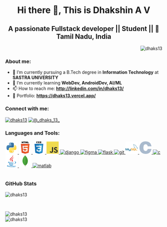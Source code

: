 <h1 align="center">Hi there 👋, This is Dhakshin A V</h1>
<h2 align="center">A passionate Fullstack developer || Student || 📍Tamil Nadu, India</h2>
<p align="right"> <img src="https://komarev.com/ghpvc/?username=dhaks13" alt="dhaks13" /> </p>
<h3 align="left">About me:</h3>
  
- 🏫 I’m currently pursuing a B.Tech degree in **Information Technology** at **SASTRA UNIVERSITY**
- 🌱 I’m currently learning **WebDev, AndroidDev, AI/ML**
- 📫 How to reach me: **http://linkedin.com/in/dhaks13/**
- 🔗 Portfolio: **https://dhaks13.vercel.app/**
</p>
<h3 align="left">Connect with me:</h3>
<p align="left">
<a href="https://www.linkedin.com/in/dhaks13/" target="_blank"><img align="center" src="https://raw.githubusercontent.com/rahuldkjain/github-profile-readme-generator/master/src/images/icons/Social/linked-in-alt.svg" alt="dhaks13" height="30" width="40" /></a>
<a href="https://www.instagram.com/_dhaks_13_/" target="_blank"><img align="center" src="https://raw.githubusercontent.com/rahuldkjain/github-profile-readme-generator/master/src/images/icons/Social/instagram.svg" alt="@_dhaks_13_" height="30" width="40" /></a>
</p>
<h3 align="left">Languages and Tools:</h3>
<p align="left">
  <a href="https://www.python.org" target="_blank" rel="noreferrer"> <img src="https://raw.githubusercontent.com/devicons/devicon/master/icons/python/python-original.svg" alt="python" width="40" height="40"/>
  <a href="https://www.w3.org/html/" target="_blank" rel="noreferrer"> <img src="https://raw.githubusercontent.com/devicons/devicon/master/icons/html5/html5-original-wordmark.svg" alt="html5" width="40" height="40"/> </a> 
    <a href="https://www.w3schools.com/css/" target="_blank" rel="noreferrer"> <img src="https://raw.githubusercontent.com/devicons/devicon/master/icons/css3/css3-original-wordmark.svg" alt="css3" width="40" height="40"/> </a> 
    <a href="https://developer.mozilla.org/en-US/docs/Web/JavaScript" target="_blank" rel="noreferrer"> <img src="https://raw.githubusercontent.com/devicons/devicon/master/icons/javascript/javascript-original.svg" alt="javascript" width="40" height="40"/> </a>
    <a href="https://www.djangoproject.com/" target="_blank" rel="noreferrer"> <img src="https://cdn.worldvectorlogo.com/logos/django.svg" alt="django" width="40" height="40"/> </a> 
    <a href="https://www.figma.com/" target="_blank" rel="noreferrer"> <img src="https://www.vectorlogo.zone/logos/figma/figma-icon.svg" alt="figma" width="40" height="40"/> </a> 
    <a href="https://flask.palletsprojects.com/" target="_blank" rel="noreferrer"> <img src="https://www.vectorlogo.zone/logos/pocoo_flask/pocoo_flask-icon.svg" alt="flask" width="40" height="40"/> </a> <a href="https://git-scm.com/" target="_blank" rel="noreferrer"> <img src="https://www.vectorlogo.zone/logos/git-scm/git-scm-icon.svg" alt="git" width="40" height="40"/> </a>
 <a href="https://www.mysql.com/" target="_blank" rel="noreferrer"> <img src="https://raw.githubusercontent.com/devicons/devicon/master/icons/mysql/mysql-original-wordmark.svg" alt="mysql" width="40" height="40"/> </a> 
 <a href="https://www.cprogramming.com/" target="_blank" rel="noreferrer"> <img src="https://raw.githubusercontent.com/devicons/devicon/master/icons/c/c-original.svg" alt="c" width="40" height="40"/> </a>
  <a href="https://www.w3schools.com/cpp/cpp_intro.asp" target="_blank" rel="noreferrer"> <img src="https://isocpp.org/assets/images/cpp_logo.png" alt="c" width="40" height="40"/> </a>
  <a href=https://docs.oracle.com/javase/tutorial/" target="_blank" rel="noreferrer"> <img src="https://raw.githubusercontent.com/devicons/devicon/master/icons/java/java-original.svg" alt="c" width="40" height="40"/> </a>
  <a href="https://www.mongodb.com/docs/manual/tutorial/" target="_blank" rel="noreferrer"> <img src="https://raw.githubusercontent.com/devicons/devicon/master/icons/mongodb/mongodb-original.svg" alt="c" width="40" height="40"/> </a>
    <a href="https://www.mathworks.com/" target="_blank" rel="noreferrer"> <img src="https://upload.wikimedia.org/wikipedia/commons/2/21/Matlab_Logo.png" alt="matlab" width="40" height="40"/> </a>
<br>
<br>
<h3>GitHub Stats</h3>
<!-- <p><img src="https://myreadme.vercel.app/api/embed/Dhaks13?panels=userstatistics,toplanguages,commitgraph,toprepositories" alt="dhaks13" /></p> -->
<p> <img src="https://github-profile-trophy.vercel.app/?username=dhaks13" alt="dhaks13" /></p><br>
<p><img src="https://github-readme-stats.vercel.app/api/top-langs?username=dhaks13&show_icons=true&locale=en&layout=compact" alt="dhaks13" /><br>
<img src="https://github-readme-streak-stats.herokuapp.com/?user=dhaks13&" alt="dhaks13" /></p>
